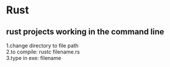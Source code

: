 # Rust
rust projects
working in the command line
---------------------------
1.change directory to file path         
2.to compile: rustc filename.rs       
3.type in exe: filename 
